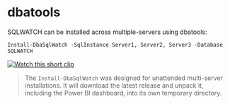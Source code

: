 # dbatools

SQLWATCH can be installed across multiple-servers using dbatools:

```text
Install-DbaSqlWatch -SqlInstance Server1, Server2, Server3 -Database SQLWATCH
```

[![Watch this short clip](http://img.youtube.com/vi/W38osuBv_Q8/0.jpg)](http://www.youtube.com/watch?v=W38osuBv_Q8 "Watch this short clip")

>The `Install-DbaSqlWatch` was designed for unattended multi-server installations. It will download the latest release and unpack it, including the Power BI dashboard, into its own temporary directory. 
